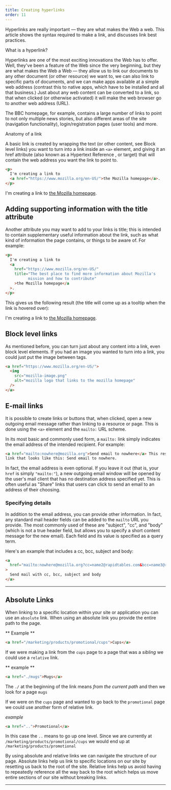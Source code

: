 ```yaml
---
title: Creating hyperlinks
order: 11
---
```


Hyperlinks are really important — they are what makes the Web a web. This
article shows the syntax required to make a link, and discusses link best
practices.

What is a hyperlink?

Hyperlinks are one of the most exciting innovations the Web has to offer. Well,
they've been a feature of the Web since the very beginning, but they are what
makes the Web a Web — they allow us to link our documents to any other document
(or other resource) we want to, we can also link to specific parts of documents,
and we can make apps available at a simple web address (contrast this to native
apps, which have to be installed and all that business.) Just about any web
content can be converted to a link, so that when clicked (or otherwise
activated) it will make the web browser go to another web address (URL).

The BBC homepage, for example, contains a large number of links to point to not
only multiple news stories, but also different areas of the site (navigation
functionality), login/registration pages (user tools) and more.

Anatomy of a link

A basic link is created by wrapping the text (or other content, see Block level
links) you want to turn into a link inside an `<a>` element, and giving it an
href attribute (also known as a Hypertext Reference , or target) that will
contain the web address you want the link to point to.

```html
<p>
  I'm creating a link to
  <a href="https://www.mozilla.org/en-US/">the Mozilla homepage</a>.
</p>
```

<p>I'm creating a link to
<a href="https://www.mozilla.org/en-US/">the Mozilla homepage</a>.
</p>

## Adding supporting information with the title attribute

Another attribute you may want to add to your links is title; this is intended
to contain supplementary useful information about the link, such as what kind of
information the page contains, or things to be aware of. For example:

```html
<p>
  I'm creating a link to
  <a
    href="https://www.mozilla.org/en-US/"
    title="The best place to find more information about Mozilla's
          mission and how to contribute"
    >the Mozilla homepage</a
  >.
</p>
```

This gives us the following result (the title will come up as a tooltip when the
link is hovered over):

<p>I'm creating a link to
<a href="https://www.mozilla.org/en-US/"
   title="The best place to find more information about Mozilla's
          mission and how to contribute">the Mozilla homepage</a>.
</p>

## Block level links

As mentioned before, you can turn just about any content into a link, even block
level elements. If you had an image you wanted to turn into a link, you could
just put the image between <a></a> tags.

```html
<a href="https://www.mozilla.org/en-US/">
  <img
    src="mozilla-image.png"
    alt="mozilla logo that links to the mozilla homepage"
  />
</a>
```

## E-mail links

It is possible to create links or buttons that, when clicked, open a new
outgoing email message rather than linking to a resource or page. This is done
using the `<a>` element and the `mailto:` URL scheme.

In its most basic and commonly used form, a `mailto:` link simply indicates the
email address of the intended recipient. For example:

```html
<a href="mailto:nowhere@mozilla.org">Send email to nowhere</a> This results in a
link that looks like this: Send email to nowhere.
```

In fact, the email address is even optional. If you leave it out (that is, your
`href` is simply `"mailto:"`), a new outgoing email window will be opened by the
user's mail client that has no destination address specified yet. This is often
useful as "Share" links that users can click to send an email to an address of
their choosing.

### Specifying details

In addition to the email address, you can provide other information. In fact,
any standard mail header fields can be added to the `mailto` URL you provide.
The most commonly used of these are "subject", "cc", and "body" (which is not a
true header field, but allows you to specify a short content message for the new
email). Each field and its value is specified as a query term.

Here's an example that includes a cc, bcc, subject and body:

```html
<a
  href="mailto:nowhere@mozilla.org?cc=name2@rapidtables.com&bcc=name3@rapidtables.com&subject=The%20subject%20of%20the%20email&body=The%20body%20of%20the%20email"
>
  Send mail with cc, bcc, subject and body
</a>
```

---

## Absolute Links

When linking to a specific location within your site or application you can use
an `absolute` link. When using an absolute link you provide the entire path to
the page.

** Example **

```html
<a href="/marketing/products/promotional/cups">Cups</a>
```

If we were making a link from the `cups` page to a page that was a _sibling_ we
could use a `relative` link.

** example **

```html
<a href="./mugs">Mugs</a>
```

The `./` at the beginning of the link means _from the current path_ and then we
look for a page `mugs`

If we were on the `cups` page and wanted to go back to the `promotional` page we
could use another form of relative link.

_example_

```html
<a href="..">Promotional</a>
```

In this case the `..` means to go up one level. Since we are currently at
`/marketing/products/promotional/cups` we would end up at
`/marketing/products/promotional`

By using absolute and relative links we can navigate the structure of our page.
Absolute links help us link to specific locations on our site by resetting us
back to the root of the site. Relative links help us avoid having to repeatedly
reference all the way back to the root which helps us move entire sections of
our site without breaking links.

---

